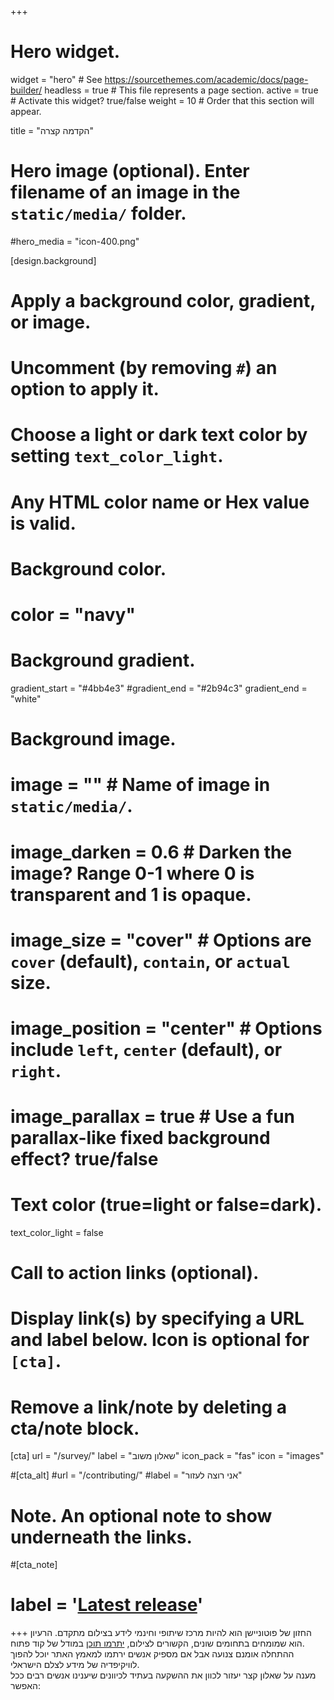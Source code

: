 +++
# Hero widget.
widget = "hero"  # See https://sourcethemes.com/academic/docs/page-builder/
headless = true  # This file represents a page section.
active = true  # Activate this widget? true/false
weight = 10  # Order that this section will appear.

title = "הקדמה קצרה"

# Hero image (optional). Enter filename of an image in the `static/media/` folder.
#hero_media = "icon-400.png"

[design.background]
  # Apply a background color, gradient, or image.
  #   Uncomment (by removing `#`) an option to apply it.
  #   Choose a light or dark text color by setting `text_color_light`.
  #   Any HTML color name or Hex value is valid.

  # Background color.
  # color = "navy"
  
  # Background gradient.
  gradient_start = "#4bb4e3"
  #gradient_end = "#2b94c3"
gradient_end = "white"
  
  # Background image.
  # image = ""  # Name of image in `static/media/`.
  # image_darken = 0.6  # Darken the image? Range 0-1 where 0 is transparent and 1 is opaque.
  # image_size = "cover"  #  Options are `cover` (default), `contain`, or `actual` size.
  # image_position = "center"  # Options include `left`, `center` (default), or `right`.
  # image_parallax = true  # Use a fun parallax-like fixed background effect? true/false
  
  # Text color (true=light or false=dark).
  text_color_light = false

# Call to action links (optional).
#   Display link(s) by specifying a URL and label below. Icon is optional for `[cta]`.
#   Remove a link/note by deleting a cta/note block.
[cta]
  url = "/survey/"
  label = "שאלון משוב"
  icon_pack = "fas"
  icon = "images"
  
#[cta_alt]
#url = "/contributing/"
#label = "אני רוצה לעזור"

# Note. An optional note to show underneath the links.
#[cta_note]
# label = '<a class="js-github-release" href="https://sourcethemes.com/academic/updates" data-repo="gcushen/hugo-academic">Latest release<!-- V --></a>'

  
+++
החזון של פוטוניישן הוא להיות מרכז שיתופי וחינמי לידע בצילום מתקדם. 
הרעיון הוא שמומחים בתחומים שונים, הקשורים לצילום, [יתרמו תוכן](/contributing/) במודל של קוד פתוח.  
ההתחלה אומנם צנועה אבל אם מספיק אנשים ירתמו למאמץ האתר יוכל להפוך לוויקיפדיה של מידע לצלם הישראלי.  
מענה על שאלון קצר יעזור לכוון את ההשקעה בעתיד לכיוונים שיענינו אנשים רבים ככל האפשר:
